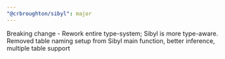 ```yaml
---
"@crbroughton/sibyl": major
---
```


Breaking change - Rework entire type-system; Sibyl is more type-aware. Removed table naming setup from Sibyl main function, better inference, multiple table support
